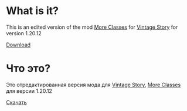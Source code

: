 <h1>What is it?</h1>

This is an edited version of the mod <a href="https://mods.vintagestory.at/show/mod/449">More Classes</a> for <a href="https://www.vintagestory.at">Vintage Story</a> for version 1.20.12

[Download](https://github.com/TerraStadis/MoreClassesPatch/archive/refs/heads/main.zip)


<h1>Что это?</h1>

Это отредактированная версия мода для  <a href="https://www.vintagestory.at">Vintage Story</a>, <a href="https://mods.vintagestory.at/show/mod/449">More Classes</a> для версии 1.20.12

[Скачать](https://github.com/TerraStadis/MoreClassesPatch/archive/refs/heads/main.zip)

